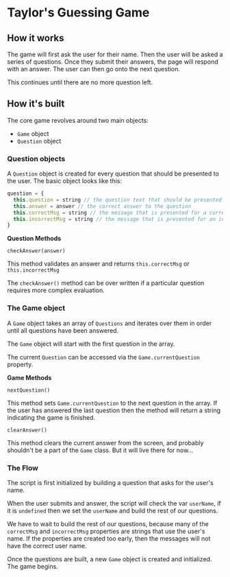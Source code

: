 # Taylor's Guessing Game

## How it works
The game will first ask the user for their name.
Then the user will be asked a series of questions. Once they submit their answers, the page will respond with an answer.
The user can then go onto the next question.

This continues until there are no more question left.

## How it's built
The core game revolves around two main objects:
- `Game` object
- `Question` object

### Question objects
A  `Question` object is created for every question that should be presented to the user.
The basic object looks like this:

```javascript
question = {
  this.question = string // the question text that should be presented to the user
  this.answer = answer // the correct answer to the question
  this.correctMsg = string // the message that is presented for a correct answer
  this.incorrectMsg = string // the message that is presented for an incorrect answer
}
```
**Question Methods**

`checkAnswer(answer)`

This method validates an answer and returns  `this.correctMsg` or `this.incorrectMsg`

The `checkAnswer()` method can be over written if a particular question requires more complex evaluation.

### The Game object
A `Game` object takes an array of `Questions` and iterates over them in order until all questions have been answered.

The `Game` object will start with the first question in the array.

The current `Question` can be accessed via the `Game.currentQuestion` property.

**Game Methods**

`nextQuestion()`

This method sets `Game.currentQuestion` to the next question in the array. If the user has answered the last question then the method will return a string indicating the game is finished.

`clearAnswer()`

This method clears the current answer from the screen, and probably shouldn't be a part of the `Game` class. But it will live there for now...

### The Flow
The script is first initialized by building a question that asks for the user's name.

When the user submits and answer, the script will check the var `userName`, if it is `undefined` then we set the `userName` and build the rest of our questions.

We have to wait to build the rest of our questions, because many of the `correctMsg` and `incorrectMsg` properties are strings that use the user's name. If the properties are created too early, then the messages will not have the correct user name.

Once the questions are built, a new `Game` object is created and initialized. The game begins.
